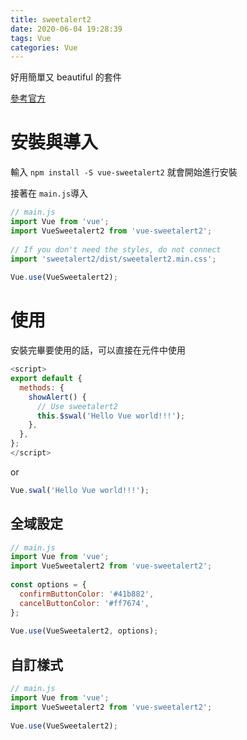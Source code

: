 ```yaml
---
title: sweetalert2
date: 2020-06-04 19:28:39
tags: Vue
categories: Vue
---
```


好用簡單又 beautiful 的套件

<!-- more -->

[參考官方](https://sweetalert2.github.io/)

# 安裝與導入

輸入 ```npm install -S vue-sweetalert2``` 就會開始進行安裝

接著在 ```main.js```導入
```javascript
// main.js
import Vue from 'vue';
import VueSweetalert2 from 'vue-sweetalert2';
 
// If you don't need the styles, do not connect
import 'sweetalert2/dist/sweetalert2.min.css';
 
Vue.use(VueSweetalert2);
```

# 使用

安裝完畢要使用的話，可以直接在元件中使用
```javascript
<script>
export default {
  methods: {
    showAlert() {
      // Use sweetalert2
      this.$swal('Hello Vue world!!!');
    },
  },
};
</script> 
```
or
```javascript
Vue.swal('Hello Vue world!!!');
```

## 全域設定

```javascript
// main.js
import Vue from 'vue';
import VueSweetalert2 from 'vue-sweetalert2';
 
const options = {
  confirmButtonColor: '#41b882',
  cancelButtonColor: '#ff7674',
};
 
Vue.use(VueSweetalert2, options);
```

## 自訂樣式

```javascript
// main.js
import Vue from 'vue';
import VueSweetalert2 from 'vue-sweetalert2';
 
Vue.use(VueSweetalert2);
```